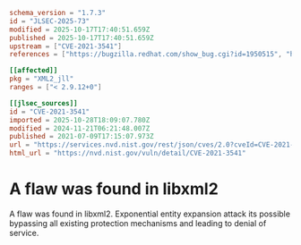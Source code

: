 ```toml
schema_version = "1.7.3"
id = "JLSEC-2025-73"
modified = 2025-10-17T17:40:51.659Z
published = 2025-10-17T17:40:51.659Z
upstream = ["CVE-2021-3541"]
references = ["https://bugzilla.redhat.com/show_bug.cgi?id=1950515", "https://security.netapp.com/advisory/ntap-20210805-0007/", "https://www.oracle.com/security-alerts/cpujan2022.html", "https://bugzilla.redhat.com/show_bug.cgi?id=1950515", "https://security.netapp.com/advisory/ntap-20210805-0007/", "https://www.oracle.com/security-alerts/cpujan2022.html"]

[[affected]]
pkg = "XML2_jll"
ranges = ["< 2.9.12+0"]

[[jlsec_sources]]
id = "CVE-2021-3541"
imported = 2025-10-28T18:09:07.780Z
modified = 2024-11-21T06:21:48.007Z
published = 2021-07-09T17:15:07.973Z
url = "https://services.nvd.nist.gov/rest/json/cves/2.0?cveId=CVE-2021-3541"
html_url = "https://nvd.nist.gov/vuln/detail/CVE-2021-3541"
```

# A flaw was found in libxml2

A flaw was found in libxml2. Exponential entity expansion attack its possible bypassing all existing protection mechanisms and leading to denial of service.

